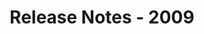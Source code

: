 ﻿---
title: Release Notes - 2009
second_title: Aspose.Words for SharePoint
articleTitle: Release Notes - 2009
linktitle: Release Notes - 2009
description: "Aspose.Words for SharePoint Release Notes - 2009 – learn about the latest updates and fixes."
type: docs
weight: 110
url: /sharepoint/release-notes-2009/
---



